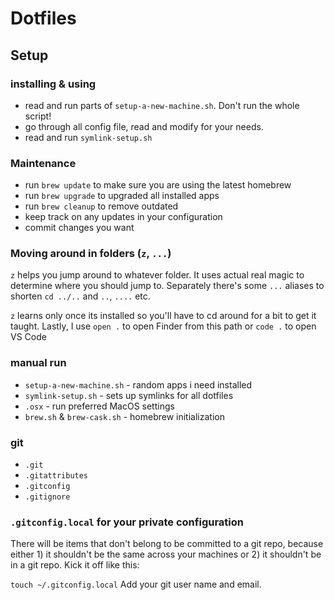 
# Dotfiles

## Setup

### installing & using

- read and run parts of `setup-a-new-machine.sh`. Don't run the whole script!
- go through all config file, read and modify for your needs.
- read and run `symlink-setup.sh`

### Maintenance

- run `brew update` to make sure you are using the latest homebrew
- run `brew upgrade` to upgraded all installed apps
- run `brew cleanup` to remove outdated
- keep track on any updates in your configuration
- commit changes you want

### Moving around in folders (`z`, `...`)

`z` helps you jump around to whatever folder. It uses actual real magic to determine where you should jump to. Separately there's some `...` aliases to shorten `cd ../..` and `..`, `....` etc.

`z` learns only once its installed so you'll have to cd around for a bit to get it taught.
Lastly, I use `open .` to open Finder from this path or `code .` to open VS Code

### manual run

- `setup-a-new-machine.sh` - random apps i need installed
- `symlink-setup.sh` - sets up symlinks for all dotfiles
- `.osx` - run preferred MacOS settings
- `brew.sh` & `brew-cask.sh` - homebrew initialization

### git

- `.git`
- `.gitattributes`
- `.gitconfig`
- `.gitignore`

### `.gitconfig.local` for your private configuration

There will be items that don't belong to be committed to a git repo, because either 1) it shouldn't be the same across your machines or 2) it shouldn't be in a git repo. Kick it off like this:

`touch ~/.gitconfig.local`
Add your git user name and email.

